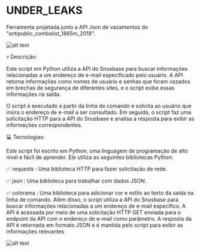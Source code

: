 # UNDER_LEAKS
Ferramenta projetada junto a API Json de vazamentos do "antipublic_combolist_1865m_2018". 

![alt text](https://i.ibb.co/4YQ0rBC/text.gif)

💀 Descrição:

  Este script em Python utiliza a API do Snusbase para buscar informações relacionadas a um endereço de e-mail especificado pelo usuário. A API retorna informações como nomes de usuário e senhas que foram vazados em brechas de segurança de diferentes sites, e o script exibe essas informações na saída.

  O script é executado a partir da linha de comando e solicita ao usuário que insira o endereço de e-mail a ser consultado. Em seguida, o script faz uma solicitação HTTP para a API do Snusbase e analisa a resposta para exibir as informações correspondentes.

💻 Tecnologias:

Este script foi escrito em Python, uma linguagem de programação de alto nível e fácil de aprender. Ele utiliza as seguintes bibliotecas Python:

✅ requests : Uma biblioteca HTTP para fazer solicitação de rede.

✅ json : Uma biblioteca para trabalhar com dados JSON.

✅ colorama : Uma biblioteca para adicionar cor e estilo ao texto da saída na linha de comando.
Além disso, o script utiliza a API do Snusbase para buscar informações relacionadas a um endereço de e-mail específico. A API é acessada por meio de uma solicitação HTTP GET enviada para o endpoint da API com o endereço de e-mail como parâmetro. A resposta da API é retornada em formato JSON e é mantida pelo script para exibir as informações relevantes

![alt text](https://i.ibb.co/rb5tcdT/Grava-o.gif)
